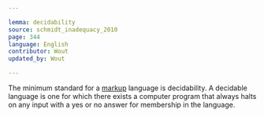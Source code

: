 ```yaml
---

lemma: decidability
source: schmidt_inadequacy_2010
page: 344
language: English
contributor: Wout
updated_by: Wout

---
```


The minimum standard for a [markup](markup.html) language is decidability. A decidable language is one for which there exists a computer program that always halts on any input with a yes or no answer for membership in the language.

